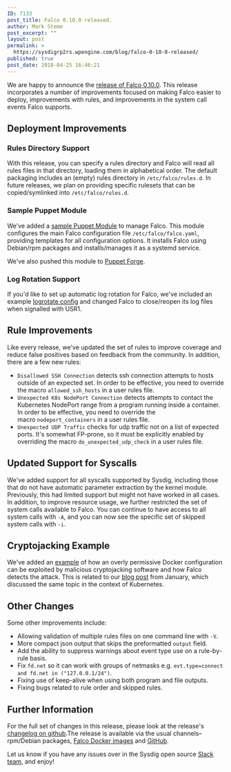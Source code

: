 ```yaml
---
ID: 7133
post_title: Falco 0.10.0 released.
author: Mark Stemm
post_excerpt: ""
layout: post
permalink: >
  https://sysdigrp2rs.wpengine.com/blog/falco-0-10-0-released/
published: true
post_date: 2018-04-25 16:46:21
---
```

We are happy to announce the [release of Falco 0.10.0][1]. This release incorporates a number of improvements focused on making Falco easier to deploy, improvements with rules, and improvements in the system call events Falco supports. 

## Deployment Improvements

### Rules Directory Support

With this release, you can specify a rules directory and Falco will read all rules files in that directory, loading them in alphabetical order. The default packaging includes an (empty) rules directory in `/etc/falco/rules.d`. In future releases, we plan on providing specific rulesets that can be copied/symlinked into `/etc/falco/rules.d`.

### Sample Puppet Module

We've added a [sample Puppet Module][2] to manage Falco. This module configures the main Falco configuration file `/etc/falco/falco.yaml`, providing templates for all configuration options. It installs Falco using Debian/rpm packages and installs/manages it as a systemd service.

We've also pushed this module to [Puppet Forge][3].

### Log Rotation Support

If you'd like to set up automatic log rotation for Falco, we've included an example [logrotate config][4] and changed Falco to close/reopen its log files when signalled with USR1.

## Rule Improvements

Like every release, we've updated the set of rules to improve coverage and reduce false positives based on feedback from the community. In addition, there are a few new rules:

*   `Disallowed SSH Connection`<span> </span>detects ssh connection attempts to hosts outside of an expected set. In order to be effective, you need to override the macro<span> </span>`allowed_ssh_hosts`<span> </span>in a user rules file. 
*   `Unexpected K8s NodePort Connection`<span> </span>detects attempts to contact the Kubernetes NodePort range from a program running inside a container. In order to be effective, you need to override the macro<span> </span>`nodeport_containers`<span> </span>in a user rules file.
*   `Unexpected UDP Traffic`<span> </span>checks for udp traffic not on a list of expected ports. It's somewhat FP-prone, so it must be explicitly enabled by overriding the macro<span> </span>`do_unexpected_udp_check`<span> </span>in a user rules file.

## Updated Support for Syscalls

We've added support for all syscalls supported by Sysdig, including those that do not have automatic parameter extraction by the kernel module. Previously, this had limited support but might not have worked in all cases. In addition, to improve resource usage, we further restricted the set of system calls available to Falco. You can continue to have access to all system calls with `-A`, and you can now see the specific set of skipped system calls with `-i`.

## Cryptojacking Example

We've added an [example][5] of how an overly permissive Docker configuration can be exploited by malicious cryptojacking software and how Falco detects the attack. This is related to our [blog post][6] from January, which discussed the same topic in the context of Kubernetes.

## Other Changes

Some other improvements include:

*   Allowing validation of multiple rules files on one command line with `-V`.
*   More compact json output that skips the preformatted `output` field.
*   Add the ability to suppress warnings about event type use on a rule-by-rule basis.
*   Fix `fd.net` so it can work with groups of netmasks e.g. `evt.type=connect and fd.net in ("127.0.0.1/24")`.
*   Fixing use of keep-alive when using both program and file outputs.
*   Fixing bugs related to rule order and skipped rules.

## Further Information

For the full set of changes in this release, please look at the release's [changelog on github][7].The release is available via the usual channels–rpm/Debian packages, [Falco Docker images][8] and [GitHub][9].

Let us know if you have any issues over in the Sysdig open source [Slack team][10], and enjoy!

 [1]: https://github.com/draios/falco/releases/tag/0.10.0
 [2]: https://github.com/draios/falco/tree/dev/examples/puppet-module/sysdig-falco
 [3]: https://forge.puppet.com/sysdig/falco
 [4]: https://github.com/draios/falco/blob/dev/examples/logrotate/falco
 [5]: https://github.com/draios/falco/tree/dev/examples/bad-mount-cryptomining
 [6]: https://sysdigrp2rs.wpengine.com.com/blog/detecting-cryptojacking/
 [7]: https://github.com/draios/falco/blob/dev/CHANGELOG.md
 [8]: https://hub.docker.com/r/sysdig/falco
 [9]: https://github.com/draios/falco
 [10]: https://slack.sysdigrp2rs.wpengine.com/